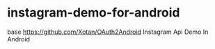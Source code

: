 instagram-demo-for-android
==========================

base https://github.com/Xotan/OAuth2Android
Instagram Api Demo In Android  